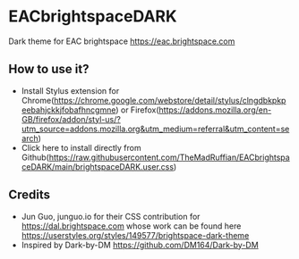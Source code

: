# EACbrightspaceDARK
Dark theme for EAC brightspace https://eac.brightspace.com

## How to use it?
* Install Stylus extension for Chrome(https://chrome.google.com/webstore/detail/stylus/clngdbkpkpeebahjckkjfobafhncgmne) or Firefox(https://addons.mozilla.org/en-GB/firefox/addon/styl-us/?utm_source=addons.mozilla.org&utm_medium=referral&utm_content=search)
* Click here to install directly from Github(https://raw.githubusercontent.com/TheMadRuffian/EACbrightspaceDARK/main/brightspaceDARK.user.css)

## Credits
* Jun Guo, junguo.io for their CSS contribution for https://dal.brightspace.com whose work can be found here https://userstyles.org/styles/149577/brightspace-dark-theme 
* Inspired by Dark-by-DM https://github.com/DM164/Dark-by-DM
